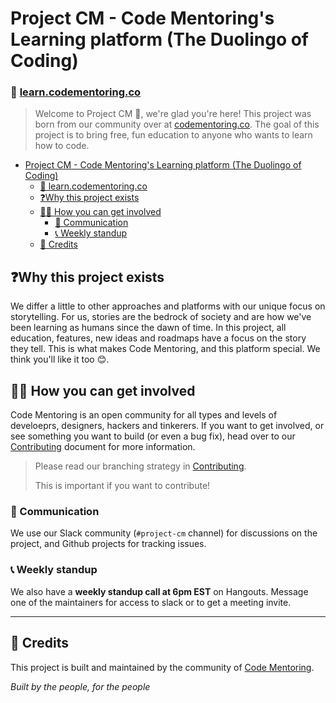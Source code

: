 # Project CM - Code Mentoring's Learning platform (The Duolingo of Coding)
### 🔗 [learn.codementoring.co](https://learn.codementoring.co)
> Welcome to Project CM 👋, we're glad you're here! This project was born from our
community over at [codementoring.co](https://codementoring.co). The goal of this
project is to bring free, fun education to anyone who wants to learn how to code.

- [Project CM - Code Mentoring's Learning platform (The Duolingo of Coding)](#project-cm---code-mentorings-learning-platform-the-duolingo-of-coding)
    - [🔗 learn.codementoring.co](#%f0%9f%94%97-learncodementoringco)
  - [❓Why this project exists](#%e2%9d%93why-this-project-exists)
  - [🙋‍♀️ How you can get involved](#%f0%9f%99%8b%e2%80%8d%e2%99%80%ef%b8%8f-how-you-can-get-involved)
    - [💬 Communication](#%f0%9f%92%ac-communication)
    - [📞 Weekly standup](#%f0%9f%93%9e-weekly-standup)
  - [👏 Credits](#%f0%9f%91%8f-credits)


## ❓Why this project exists
We differ a little to other approaches and platforms with our unique focus on
storytelling. For us, stories are the bedrock of society and are how we've been
learning as humans since the dawn of time. In this project, all education, features,
new ideas and roadmaps have a focus on the story they tell. This is what makes
Code Mentoring, and this platform special. We think you'll like it too 😊.


## 🙋‍♀️ How you can get involved
Code Mentoring is an open community for all types and levels of develoeprs,
designers, hackers and tinkerers. If you want to get involved, or see something
you want to build (or even a bug fix), head over to our [Contributing](CONTRIBUTING.md)
document for more information.

> Please read our branching strategy in [Contributing](CONTRIBUTING.md).
>
> This is important if you want to contribute!

### 💬 Communication
We use our Slack community (`#project-cm` channel) for discussions on the project,
and Github projects for tracking issues.

### 📞 Weekly standup
We also have a **weekly standup call at 6pm EST** on Hangouts. Message one of the
maintainers for access to slack or to get a meeting invite.

---


## 👏 Credits
This project is built and maintained by the community of [Code Mentoring](https://codementoring.co).

*Built by the people, for the people*
